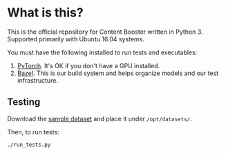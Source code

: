 # What is this?

This is the official repository for Content Booster written in Python 3.
Supported primarily with Ubuntu 16.04 systems. 

You must have the following installed to run tests and executables:

1. [PyTorch](http://pytorch.org/). It's OK if you don't have a GPU installed.
2. [Bazel](https://bazel.build/). This is our build system and helps organize
   models and our test infrastructure.


## Testing

Download the [sample
dataset](https://homes.cs.washington.edu/~cdel/contentbooster/sample_dataset.zip) and
place it under `/opt/datasets/`.


Then, to run tests:

```bash
./run_tests.py
```

